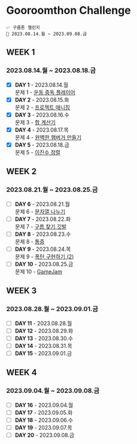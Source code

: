 # Gooroomthon Challenge

```
✅ 구름톤 챌린지
📅 2023.08.14.월 ~ 2023.09.08.금
```

## WEEK 1

### 2023.08.14.월 ~ 2023.08.18.금

- [x] **DAY 1** - 2023.08.14.월  
       문제 1 - [운동 중독 플레이어](https://level.goorm.io/exam/195683/운동-중독-플레이어/quiz/1)
- [x] **DAY 2** - 2023.08.15.화  
       문제 2 - [프로젝트 매니징](https://level.goorm.io/exam/195684/프로젝트-매니징/quiz/1)
- [x] **DAY 3** - 2023.08.16.수  
       문제 3 - [합 계산기](https://level.goorm.io/exam/195685/합-계산기/quiz/1)
- [x] **DAY 4** - 2023.08.17.목  
       문제 4 - [완벽한 햄버거 만들기](https://level.goorm.io/exam/195686/완벽한-햄버거-만들기/quiz/1)
- [x] **DAY 5** - 2023.08.18.금  
       문제 5 - [이진수 정렬](https://level.goorm.io/exam/195687/이진수-정렬/quiz/1)

## WEEK 2

### 2023.08.21.월 ~ 2023.08.25.금

- [ ] **DAY 6** - 2023.08.21.월  
       문제 6 - [문자열 나누기](https://level.goorm.io/exam/195688/문자열-나누기/quiz/1)
- [ ] **DAY 7** - 2023.08.22.화  
       문제 7 - [구름 찾기 깃발](https://level.goorm.io/exam/195689/구름-찾기-깃발/quiz/1)
- [ ] **DAY 8** - 2023.08.23.수  
       문제 8 - [통증](https://level.goorm.io/exam/195690/통증/quiz/1)
- [ ] **DAY 9** - 2023.08.24.목  
       문제 9 - [폭탄 구현하기 (2)](https://level.goorm.io/exam/195691/폭탄-구현하기-2/quiz/1)
- [ ] **DAY 10** - 2023.08.25.금  
       문제 10 - [GameJam](https://level.goorm.io/exam/195692/gamejam/quiz/1)

## WEEK 3

### 2023.08.28.월 ~ 2023.09.01.금

- [ ] **DAY 11** - 2023.08.28.월
- [ ] **DAY 12** - 2023.08.29.화
- [ ] **DAY 13** - 2023.08.30.수
- [ ] **DAY 14** - 2023.08.31.목
- [ ] **DAY 15** - 2023.09.01.금

## WEEK 4

### 2023.09.04.월 ~ 2023.09.08.금

- [ ] **DAY 16** - 2023.09.04.월
- [ ] **DAY 17** - 2023.09.05.화
- [ ] **DAY 18** - 2023.09.06.수
- [ ] **DAY 19** - 2023.09.07.목
- [ ] **DAY 20** - 2023.09.08.금
